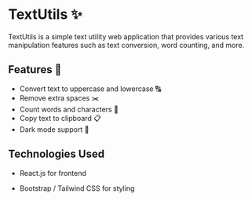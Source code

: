 # TextUtils ✨
TextUtils is a simple text utility web application that provides various text manipulation features such as text conversion, word counting, and more.

## Features 🚀

- Convert text to uppercase and lowercase 🔠
- Remove extra spaces ✂️
- Count words and characters 🔢
- Copy text to clipboard 📋
- Dark mode support 🌙

## Technologies Used

- React.js for frontend

- Bootstrap / Tailwind CSS for styling
